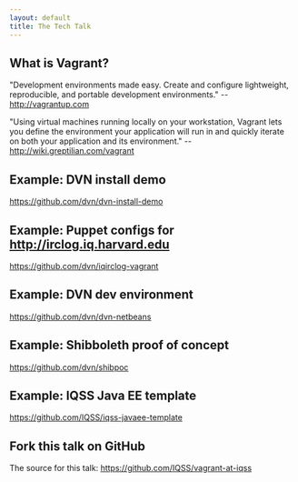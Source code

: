 ```yaml
---
layout: default
title: The Tech Talk
---
```

## What is Vagrant?

"Development environments made easy. Create and configure lightweight, reproducible, and portable development environments." -- http://vagrantup.com

"Using virtual machines running locally on your workstation, Vagrant lets you define the environment your application will run in and quickly iterate on both your application and its environment." -- http://wiki.greptilian.com/vagrant

## Example: DVN install demo

https://github.com/dvn/dvn-install-demo

## Example: Puppet configs for http://irclog.iq.harvard.edu

https://github.com/dvn/iqirclog-vagrant

## Example: DVN dev environment

https://github.com/dvn/dvn-netbeans

## Example: Shibboleth proof of concept

https://github.com/dvn/shibpoc

## Example: IQSS Java EE template

https://github.com/IQSS/iqss-javaee-template

## Fork this talk on GitHub

The source for this talk: https://github.com/IQSS/vagrant-at-iqss
